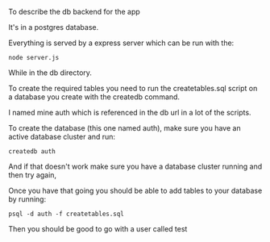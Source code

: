 To describe the db backend for the app

It's in a postgres database.

Everything is served by a express server which can be run with the:

    node server.js


While in the db directory.


To create the required tables you need to run the createtables.sql script on a database you create with the createdb command.

I named mine auth which is referenced in the db url in a lot of the scripts.

To create the database (this one named auth), make sure you have an active database cluster and run:

    createdb auth

And if that doesn't work make sure you have a database cluster running and then try again,

Once you have that going you should be able to add tables to your database by running:

    psql -d auth -f createtables.sql

Then you should be good to go with a user called test
